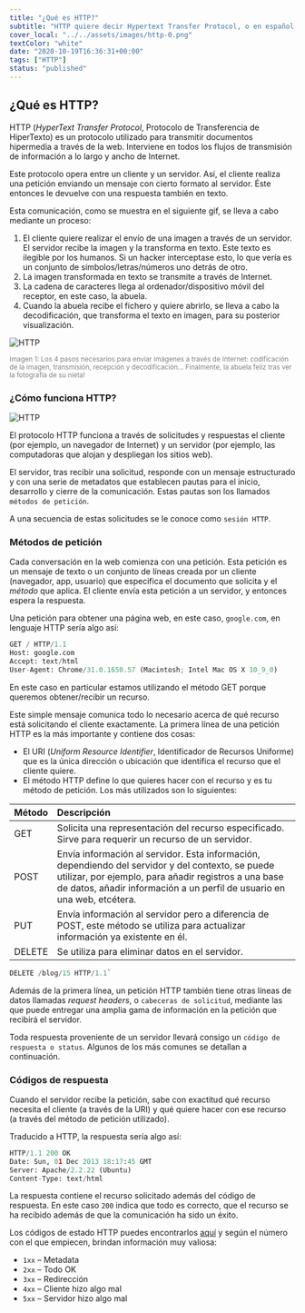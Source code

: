 ```yaml
---
title: "¿Qué es HTTP?"
subtitle: "HTTP quiere decir Hypertext Transfer Protocol, o en español, Protocolo de Transferencia de Hipertexto. Se trata de un conjunto de reglas de comunicación que posibilita la circulación de información a través de la World Wide Web (WWW)."
cover_local: "../../assets/images/http-0.png"
textColor: "white"
date: "2020-10-19T16:36:31+00:00"
tags: ["HTTP"]
status: "published"
---
```


## ¿Qué es HTTP?

HTTP (*HyperText Transfer Protocol*, Protocolo de Transferencia de HiperTexto) es un protocolo utilizado para transmitir documentos hipermedia a través de la web. Interviene en todos los flujos de transmisión de información a lo largo y ancho de Internet.

Este protocolo opera entre un cliente y un servidor. Así, el cliente realiza una petición enviando un mensaje con cierto formato al servidor. Éste entonces le devuelve con una respuesta también en texto.

Esta comunicación, como se muestra en el siguiente gif, se lleva a cabo mediante un proceso:

1. El cliente quiere realizar el envío de una imagen a través de un servidor. El servidor recibe la imagen y la transforma en texto. Este texto es ilegible por los humanos. Si un hacker interceptase esto, lo que vería es un conjunto de símbolos/letras/números uno detrás de otro.
2. La imagen transformada en texto se transmite a través de Internet.
3. La cadena de caracteres llega al ordenador/dispositivo móvil del receptor, en este caso, la abuela.
4. Cuando la abuela recibe el fichero y quiere abrirlo, se lleva a cabo la decodificación, que transforma el texto en imagen, para su posterior visualización.

![HTTP](https://github.com/breatheco-de/content/blob/master/src/assets/images/2fd53b0a-5243-4440-8fc6-7fd74ac5a46e.gif?raw=true)
  
<small style="color:grey">Imagen 1: Los 4 pasos necesarios para enviar imágenes a través de Internet: codificación de la imagen, transmisión, recepción y decodificación... Finalmente, la abuela feliz tras ver la fotografía de su nieta!</small>

### ¿Cómo funciona HTTP?

![HTTP](https://github.com/breatheco-de/content/blob/master/src/assets/images/http-3.png?raw=true)

El protocolo HTTP funciona a través de solicitudes y respuestas el cliente (por ejemplo, un navegador de Internet) y un servidor (por ejemplo, las computadoras que alojan y despliegan los sitios web). 

El servidor, tras recibir una solicitud, responde con un mensaje estructurado y con una serie de metadatos que establecen pautas para el inicio, desarrollo y cierre de la comunicación. Estas pautas son los llamados `métodos de petición`.

A una secuencia de estas solicitudes se le conoce como `sesión HTTP`.

### Métodos de petición

Cada conversación en la web comienza con una petición. Esta petición es un mensaje de texto o un conjunto de líneas creada por un cliente (navegador, app, usuario) que especifica el documento que solicita y el *método* que aplica. El cliente envía esta petición a un servidor, y entonces espera la respuesta.

Una petición para obtener una página web, en este caso, `google.com`, en lenguaje HTTP sería algo así:

```python
GET / HTTP/1.1 
Host: google.com
Accept: text/html
User-Agent: Chrome/31.0.1650.57 (Macintosh; Intel Mac OS X 10_9_0)
```

En este caso en particular estamos utilizando el método GET porque queremos obtener/recibir un recurso.

Este simple mensaje comunica todo lo necesario acerca de qué recurso está solicitando el cliente exactamente. La primera línea de una petición HTTP es la más importante y contiene dos cosas:

+ El URI (*Uniform Resource Identifier*, Identificador de Recursos Uniforme) que es la única dirección o ubicación que identifica el recurso que el cliente quiere.
+ El método HTTP define lo que quieres hacer con el recurso y es tu método de petición. Los más utilizados son lo siguientes:

|**Método**    |**Descripción**  |
|:-------------|:----------------|
|GET | Solicita una representación del recurso especificado. Sirve para requerir un recurso de un servidor. |
|POST | Envía información al servidor. Esta información, dependiendo del servidor y del contexto, se puede utilizar, por ejemplo, para añadir registros a una base de datos, añadir información a un perfil de usuario en una web, etcétera. |
|PUT | Envía información al servidor pero a diferencia de POST, este método se utiliza para actualizar información ya existente en él. |
|DELETE |Se utiliza para eliminar datos en el servidor. |

```python
DELETE /blog/15 HTTP/1.1`
```

Además de la primera línea, un petición HTTP también tiene otras líneas de datos llamadas _request headers_, o `cabeceras de solicitud`, mediante las que puede entregar una amplia gama de información en la petición que recibirá el servidor.

Toda respuesta proveniente de un servidor llevará consigo un `código de respuesta o status`. Algunos de los más comunes se detallan a continuación.

### Códigos de respuesta

Cuando el servidor recibe la petición, sabe con exactitud qué recurso necesita el cliente (a través de la URI) y qué quiere hacer con ese recurso (a través del método de petición utilizado). 

Traducido a HTTP, la respuesta sería algo así:

```python
HTTP/1.1 200 OK
Date: Sun, 01 Dec 2013 18:17:45 GMT
Server: Apache/2.2.22 (Ubuntu)
Content-Type: text/html
```

La respuesta contiene el recurso solicitado además del código de respuesta. En este caso `200` indica que todo es correcto, que el recurso se ha recibido además de que la comunicación ha sido un éxito.
 
Los códigos de estado HTTP puedes encontrarlos [aquí](https://developer.mozilla.org/es/docs/Web/HTTP/Status) y según el número con el que empiecen, brindan información muy valiosa:

+ `1xx` – Metadata
+ `2xx` – Todo OK
+ `3xx` – Redirección
+ `4xx` – Cliente hizo algo mal
+ `5xx` – Servidor hizo algo mal
